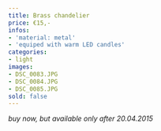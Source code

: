 ```yaml
---
title: Brass chandelier
price: €15,-
infos:
- 'material: metal'
- 'equiped with warm LED candles'
categories:
- light
images:
- DSC_0083.JPG
- DSC_0084.JPG
- DSC_0085.JPG
sold: false
---
```



*buy now, but available only after 20.04.2015*
